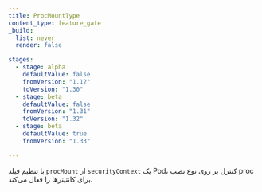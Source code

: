 ```yaml
---
title: ProcMountType
content_type: feature_gate
_build:
  list: never
  render: false

stages:
  - stage: alpha
    defaultValue: false
    fromVersion: "1.12"
    toVersion: "1.30"
  - stage: beta
    defaultValue: false
    fromVersion: "1.31"
    toVersion: "1.32"
  - stage: beta
    defaultValue: true
    fromVersion: "1.33"

---
```

با تنظیم فیلد `procMount` از `securityContext` یک Pod، کنترل بر روی نوع نصب proc برای کانتینرها را فعال می‌کند.